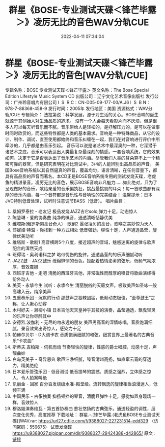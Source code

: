 ﻿---
title: 群星《BOSE-专业测试天碟＜锋芒毕露＞》凌厉无比的音色WAV分轨CUE
date: 2022-04-11 07:34:04
categories: 试音碟、非卖品、发烧碟
tags: 纯音雅乐
---
# 群星《BOSE-专业测试天碟＜锋芒毕露＞》凌厉无比的音色[WAV分轨/CUE]

专辑名称：BOSE 专业测试天碟＜锋芒毕露＞
英文名称：The Bose Special Edition Lifestyle Music System CD
出版公司：辽宁文化艺术音像出版社
发行公司：广州聆音唱片有限公司
I  S  R
C：CN-D05-09-177-00/A.J6
I  S  B
N：978-7-88368-458-9
发行时间：2005年
发行地区：美国
资源格式：WAV分轨/CUE
专辑简介：
法拉第说：科学发展，源于对生活的关心。BOSE音响的诞生就源于其创始人对生活品质的追求。
没有一个人会每天看影片而不厌烦，但是很多人可以每天听音乐而不腻。音乐带给人是轻松的，是抒解压力的，是可以在做事时同时欣赏的，而这些特性都是人类的基本需求。音响是一种特殊商品，从它的设计、制作、调试，直至使用都始终和音乐纠缠在一起，我们在对音响进行评价中所牵涉的，几乎都是由音乐引起。
音乐可以说是诸艺术中最深奥的一种，它深潜于诸艺术之底，音乐可以表达出人类最复杂最深刻的情感。一套音响系统，它的效果如何，决定于它是否表达出了音乐艺术的内涵。尽管我们人类的耳朵算不上一个精密可靠的器官，但是研究表明在对比测试中，3/4的人能辨别出高品质的声音。
美国Bose音响系统以其自然逼真的声音，覆盖均匀，语言清晰，在任何音量下，都具有高品质的声音而著名。本CD正是BOSE音响系统专用的测试发烧天碟，老虎鱼的精湛录音，凌厉无比的音色，展示BOSE音响非凡魅力……如此绝对，只为了呈现做好的音乐，献给亲爱的音乐偏执狂，挑战最挑剔的耳朵！每一首歌曲都有深厚的音乐内涵，每一个音符都是音乐性与音响性的完美结合！
温馨提示：日本JVC特别低音处理，试听时注意调节BASS（低音）。
唱片曲目：
01. 桑姆罗泰拉 - 老友记
极品发烧JAZZ吉它solo,弹力十足，动态惊人
02. 陈慧琳 - 爱的协奏曲
纯净的嗓音，通透清晰恬静优美
03. 维塔斯(俄罗斯男高音奇人) - 歌剧2
嚣张凌厉的高音，歌喉之美妙惊为天人
04. 莎妮娅·特温 - 你找到一种方式相处
低音强劲，弹性十足，人声通透晶莹，旋律优美动听
05. 维塔斯 - 歌剧1
高音横跨5个八度，接近超声的音域，魅惑迷离的旋律与歌声配合的浑然天成
06. 班得瑞 - 奥利诺科之梦
略带忧伤的旋律，通透晶莹的的乐声细腻动听
07. JAZZ鼓 - JAZZ鼓乐
缠绵悱恻的音色，搭配着热情澎湃的弦乐，低频气氛浓厚，音效震撼
08. 西班牙吉他 - 走吧
清脆的西班牙吉他，非常磁性而醇厚的嗓音将歌曲演绎得份外动人
09. 美芙 - 永挚今生
试听：永挚今生
清丽脱俗的天籁女声，极致美声如圣咏一般高啸入云，纯净美声
10. 五重奏乐团 - 沉默的行动
那鼓声之狠辣凶猛，低频动态极佳，“至尊鼓王”之称，让人揪心动容
11. 木村好夫 - 濑柳小镇
日本吉他天天皇神乎其技的演奏，晶莹通透，飘曳轻灵的乐声让你尽醉其中
12. 安德烈.波伽利 - 无尽的吻永远的朋友
美声男高音的深情咏唱，音质饱满细腻，录音效果出奇惊人，感染力十足
13. 帕赫尔贝尔 - D大调卡农
音质饱满细腻的和弦，细赏世界上最著名的古典音乐“卡农曲”
14. 斯蒂夫.吉柏斯 - 伺机而动
节奏轻快的旋律，性感的爵士唱腔，动感十足，声靓曲妙
15. 白鸟英美子 - 奇异恩典
歌声洁净细腻，嗓音清越高扬，如直窜云宵的穿透力，精美绝伦
16. 日本爱乐管弦乐团 - 低音测试
低音提琴的震撼，质感之强烈，立体感之惊人，令人拍案叫绝
17. 凯丽金 - 回家
百分百发烧级水准-殿堂级。流转飘逸的旋律相当浪漫迷人，低频丰满
18. 中国民乐 - 古筝独奏
抑扬顿挫的琴音，清脆且弹性十足，感觉如置身现场一样，音效惊人
19. 穆洛娃演奏维瓦 - 第五首协奏曲
悲壮悠扬的古典弦乐，通透轻盈的调性，层次变化优秀，高度推荐
下载地址：
群星.-.[锋芒毕露.(老虎鱼BOSE专业测试天碟)]WAV.rar:
https://url27.ctfile.com/f/9388027-227231514-edd329
（访问密码：559675）
试音发烧碟
https://u9388027.pipipan.com/dir/9388027-29424388-d42865/
原文：[链接](https://blog.sina.com.cn/s/blog_1647c7e7601030wm5.html)